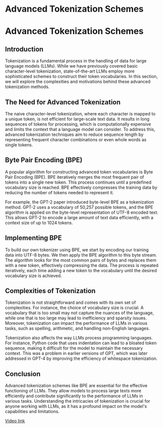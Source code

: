# Advanced Tokenization Schemes

# Advanced Tokenization Schemes

## Introduction

Tokenization is a fundamental process in the handling of data for large language models (LLMs). While we have previously covered basic character-level tokenization, state-of-the-art LLMs employ more sophisticated schemes to construct their token vocabularies. In this section, we will explore the complexities and motivations behind these advanced tokenization methods.

## The Need for Advanced Tokenization

The naive character-level tokenization, where each character is mapped to a unique token, is not efficient for large-scale text data. It results in long sequences of tokens for processing, which is computationally expensive and limits the context that a language model can consider. To address this, advanced tokenization techniques aim to reduce sequence length by representing frequent character combinations or even whole words as single tokens.

## Byte Pair Encoding (BPE)

A popular algorithm for constructing advanced token vocabularies is Byte Pair Encoding (BPE). BPE iteratively merges the most frequent pair of tokens into a single new token. This process continues until a predefined vocabulary size is reached. BPE effectively compresses the training data by reducing the number of tokens needed to represent it.

For example, the GPT-2 paper introduced byte-level BPE as a tokenization method. GPT-2 uses a vocabulary of 50,257 possible tokens, and the BPE algorithm is applied on the byte-level representation of UTF-8 encoded text. This allows GPT-2 to encode a large amount of text data efficiently, with a context size of up to 1024 tokens.

## Implementing BPE

To build our own tokenizer using BPE, we start by encoding our training data into UTF-8 bytes. We then apply the BPE algorithm to this byte stream. The algorithm looks for the most common pairs of bytes and replaces them with a new token, effectively compressing the data. The process is repeated iteratively, each time adding a new token to the vocabulary until the desired vocabulary size is achieved.

## Complexities of Tokenization

Tokenization is not straightforward and comes with its own set of complexities. For instance, the choice of vocabulary size is crucial. A vocabulary that is too small may not capture the nuances of the language, while one that is too large may lead to inefficiency and sparsity issues. Moreover, tokenization can impact the performance of LLMs in various tasks, such as spelling, arithmetic, and handling non-English languages.

Tokenization also affects the way LLMs process programming languages. For instance, Python code that uses indentation can lead to a bloated token sequence, making it difficult for the model to maintain the necessary context. This was a problem in earlier versions of GPT, which was later addressed in GPT-4 by improving the efficiency of whitespace tokenization.

## Conclusion

Advanced tokenization schemes like BPE are essential for the effective functioning of LLMs. They allow models to process large texts more efficiently and contribute significantly to the performance of LLMs in various tasks. Understanding the intricacies of tokenization is crucial for anyone working with LLMs, as it has a profound impact on the model's capabilities and limitations.

[Video link](https://www.youtube.com/watch?v=zduSFxRajkE?t=143)